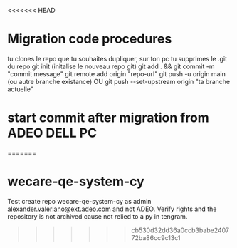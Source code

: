 <<<<<<< HEAD
# Migration code procedures
tu clones le repo que tu souhaites dupliquer, sur ton pc
tu supprimes le .git du repo
git init (initalise le nouveau repo git)
git add . && git commit -m "commit message" 
git remote add origin "repo-url"
git push -u origin main (ou autre branche existance) OU git push --set-upstream origin "ta branche actuelle"
# start commit after migration from ADEO DELL PC
=======
# wecare-qe-system-cy
Test create repo wecare-qe-system-cy as admin alexander.valeriano@ext.adeo.com and not ADEO. Verify rights and the repository is not archived cause not relied to a py in tengram.
>>>>>>> cb530d32dd36a0ccb3babe240772ba86cc9c13c1
